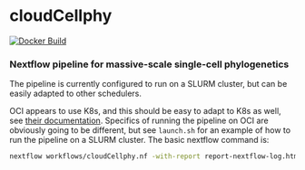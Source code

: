 # cloudCellphy

[![Docker Build](https://github.com/jzinno/cloudCellphy/actions/workflows/docker-build.yml/badge.svg)](https://github.com/jzinno/cloudCellphy/actions/workflows/docker-build.yml)

### Nextflow pipeline for massive-scale single-cell phylogenetics

The pipeline is currently configured to run on a SLURM cluster, but can be easily adapted to other schedulers.

OCI appears to use K8s, and this should be easy to adapt to K8s as well, see [their documentation](https://www.nextflow.io/docs/latest/executor.html#kubernetes). Specifics of running the pipeline on OCI are obviously going to be different, but see `launch.sh` for an example of how to run the pipeline on a SLURM cluster. The basic nextflow command is:

```bash
nextflow workflows/cloudCellphy.nf -with-report report-nextflow-log.html -with-dag flowchart.html -with-timeline timeline.html
```

